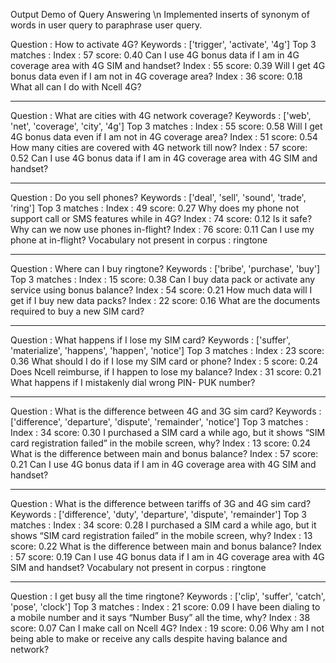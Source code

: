 Output Demo of Query Answering \n
Implemented inserts of synonym of words in user query to paraphrase user query.


Question :  How to activate 4G?
Keywords :  ['trigger', 'activate', '4g']
Top 3 matches : 
Index :  57 score: 0.40 Can I use 4G bonus data if I am in 4G coverage area with 4G SIM and handset?
Index :  55 score: 0.39 Will I get 4G bonus data even if I am not in 4G coverage area?
Index :  36 score: 0.18 What all can I do with Ncell 4G?


 ************************************************************ 

Question :  What are cities with 4G network coverage?
Keywords :  ['web', 'net', 'coverage', 'city', '4g']
Top 3 matches : 
Index :  55 score: 0.58 Will I get 4G bonus data even if I am not in 4G coverage area?
Index :  51 score: 0.54 How many cities are covered with 4G network till now?
Index :  57 score: 0.52 Can I use 4G bonus data if I am in 4G coverage area with 4G SIM and handset?


 ************************************************************ 

Question :  Do you sell phones?
Keywords :  ['deal', 'sell', 'sound', 'trade', 'ring']
Top 3 matches : 
Index :  49 score: 0.27 Why does my phone not support call or SMS features while in 4G?
Index :  74 score: 0.12 Is it safe? Why can we now use phones in-flight?
Index :  76 score: 0.11 Can I use my phone at in-flight?
Vocabulary not present in corpus :  ringtone


 ************************************************************ 

Question :  Where can I buy ringtone?
Keywords :  ['bribe', 'purchase', 'buy']
Top 3 matches : 
Index :  15 score: 0.38 Can I buy data pack or activate any service using bonus balance?
Index :  54 score: 0.21 How much data will I get if I buy new data packs?
Index :  22 score: 0.16 What are the documents required to buy a new SIM card?


 ************************************************************ 

Question :  What happens if I lose my SIM card?
Keywords :  ['suffer', 'materialize', 'happens', 'happen', 'notice']
Top 3 matches : 
Index :  23 score: 0.36 What should I do if I lose my SIM card or phone?
Index :  5 score: 0.24 Does Ncell reimburse, if I happen to lose my balance?
Index :  31 score: 0.21 What happens if I mistakenly dial wrong PIN- PUK number?


 ************************************************************ 

Question :  What is the difference between 4G and 3G sim card?
Keywords :  ['difference', 'departure', 'dispute', 'remainder', 'notice']
Top 3 matches : 
Index :  34 score: 0.30 I purchased a SIM card a while ago, but it shows “SIM card registration failed” in the mobile screen, why?
Index :  13 score: 0.24 What is the difference between main and bonus balance?
Index :  57 score: 0.21 Can I use 4G bonus data if I am in 4G coverage area with 4G SIM and handset?


 ************************************************************ 

Question :  What is the difference between tariffs of 3G and 4G sim card?
Keywords :  ['difference', 'duty', 'departure', 'dispute', 'remainder']
Top 3 matches : 
Index :  34 score: 0.28 I purchased a SIM card a while ago, but it shows “SIM card registration failed” in the mobile screen, why?
Index :  13 score: 0.22 What is the difference between main and bonus balance?
Index :  57 score: 0.19 Can I use 4G bonus data if I am in 4G coverage area with 4G SIM and handset?
Vocabulary not present in corpus :  ringtone


 ************************************************************ 

Question :  I get busy all the time ringtone?
Keywords :  ['clip', 'suffer', 'catch', 'pose', 'clock']
Top 3 matches : 
Index :  21 score: 0.09 I have been dialing to a mobile number and it says “Number Busy” all the time, why?
Index :  38 score: 0.07 Can I make call on Ncell 4G?
Index :  19 score: 0.06 Why am I not being able to make or receive any calls despite having balance and network?
